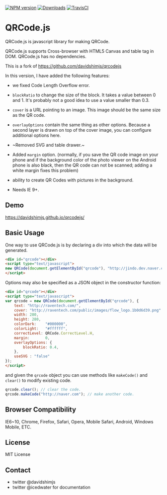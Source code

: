 [![NPM version](https://img.shields.io/npm/v/@gerhobbelt/qrcodejs.svg)](https://www.npmjs.com/package/%40gerhobbelt%2Fqrcodejs)
[![Downloads](https://img.shields.io/npm/dt/@gerhobbelt/qrcodejs.svg)](https://www.npmjs.com/package/%40gerhobbelt%2Fqrcodejs)
[![TravisCI](https://travis-ci.org/GerHobbelt/qrcodejs.svg?branch=master)](https://travis-ci.org/GerHobbelt/qrcodejs)


# QRCode.js

QRCode.js is javascript library for making QRCode.

QRCode.js supports Cross-browser with HTML5 Canvas and table tag in DOM. QRCode.js has no dependencies.

This is a fork of https://github.com/davidshimjs/qrcodejs

In this version, I have added the following features:

- we fixed Code Length Overflow error.

- `blockRatio` to change the size of the block. It takes a value between 0 and 1. It's probably not a good idea to use a value smaller than 0.3.
- `cover` is a URL pointing to an image. This image should be the same size as the QR code.
- `overlayOptions` contain the same thing as other options. Because a second layer is drawn on top of the cover image, you can configure additional options here.

- ~Removed SVG and table drawer.~
- Added `margin` option. (normally, if you save the QR code
  image on your phone and if the background color of the photo
  viewer on the Android phone is also black, then the QR code
  can not be scanned; adding a white margin fixes this problem)
- ability to create QR Codes with pictures in the background.

- Needs IE 9+.


## Demo

https://davidshimjs.github.io/qrcodejs/


## Basic Usage

One way to use QRCode.js is by declaring a div into which the data will be generated.

```html
<div id="qrcode"></div>
<script type="text/javascript">
new QRCode(document.getElementById("qrcode"), "http://jindo.dev.naver.com/collie");
</script>
```

Options may also be specified as a JSON object in the constructor function:

```html
<div id="qrcode"></div>
<script type="text/javascript">
var qrcode = new QRCode(document.getElementById("qrcode"), {
	text: "http://raventech.com/",
	cover: "http://raventech.com/public/images/flow_logo.1b0d6d39.png"
	width: 280,
	height: 280,
	colorDark:    "#000000",
	colorLight:   "#ffffff",
	correctLevel: QRCode.CorrectLevel.H,
	margin:       0,
	overlayOptions: {
		blockRatio: 0.4,
	},
	useSVG : "false"
});
</script>
```

and given the `qrcode` object you can use methods like `makeCode()` and `clear()` to modify existing code.

```javascript
qrcode.clear(); // clear the code.
qrcode.makeCode("http://naver.com"); // make another code.
```


## Browser Compatibility

IE6~10, Chrome, Firefox, Safari, Opera, Mobile Safari, Android, Windows Mobile, ETC.


## License


MIT License


## Contact

- twitter @davidshimjs
- twitter @icedwater for documentation
